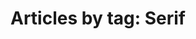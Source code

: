 ---
layout: blog_by_tag
title: 'Articles by tag: Serif'
tag: serif 
permalink: /logospotter/serif/
---